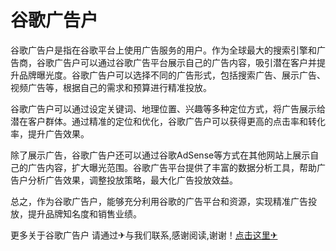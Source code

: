 # 谷歌广告户

谷歌广告户是指在谷歌平台上使用广告服务的用户。作为全球最大的搜索引擎和广告商，谷歌广告户可以通过谷歌广告平台展示自己的广告内容，吸引潜在客户并提升品牌曝光度。谷歌广告户可以选择不同的广告形式，包括搜索广告、展示广告、视频广告等，根据自己的需求和预算进行精准投放。

谷歌广告户可以通过设定关键词、地理位置、兴趣等多种定位方式，将广告展示给潜在客户群体。通过精准的定位和优化，谷歌广告户可以获得更高的点击率和转化率，提升广告效果。

除了展示广告，谷歌广告户还可以通过谷歌AdSense等方式在其他网站上展示自己的广告内容，扩大曝光范围。谷歌广告平台提供了丰富的数据分析工具，帮助广告户分析广告效果，调整投放策略，最大化广告投放效益。

总之，作为谷歌广告户，能够充分利用谷歌的广告平台和资源，实现精准广告投放，提升品牌知名度和销售业绩。

更多关于谷歌广告户 请通过✈与我们联系,感谢阅读,谢谢！[点击这里✈](https://t.me/sjlmbot)